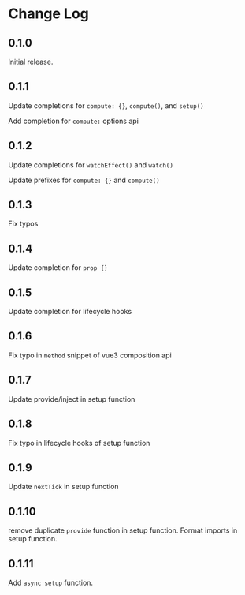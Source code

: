 # Change Log

## 0.1.0

Initial release.

## 0.1.1

Update completions for `compute: {}`, `compute()`, and `setup()`

Add completion for `compute:` options api

## 0.1.2

Update completions for `watchEffect()` and `watch()`

Update prefixes for `compute: {}` and `compute()`

## 0.1.3

Fix typos

## 0.1.4

Update completion for `prop {}`

## 0.1.5

Update completion for lifecycle hooks

## 0.1.6

Fix typo in `method` snippet of vue3 composition api

## 0.1.7

Update provide/inject in setup function

## 0.1.8

Fix typo in lifecycle hooks of setup function

## 0.1.9

Update `nextTick` in setup function

## 0.1.10

remove duplicate `provide` function in setup function. Format imports in setup function.

## 0.1.11

Add `async setup` function.